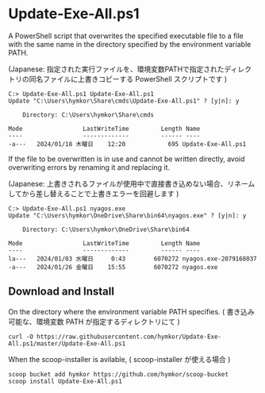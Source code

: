 Update-Exe-All.ps1
==================

A PowerShell script that overwrites the specified executable file to a file with the same name in the directory specified by the environment variable PATH.

(Japanese: 指定された実行ファイルを、環境変数PATHで指定されたディレクトリの同名ファイルに上書きコピーする PowerShell スクリプトです )

```
C:> Update-Exe-All.ps1 Update-Exe-All.ps1
Update "C:\Users\hymkor\Share\cmds\Update-Exe-All.ps1" ? [y|n]: y

    Directory: C:\Users\hymkor\Share\cmds

Mode                 LastWriteTime         Length Name
----                 -------------         ------ ----
-a---   2024/01/18 木曜日    12:20            695 Update-Exe-All.ps1
```

If the file to be overwritten is in use and cannot be written directly, avoid overwriting errors by renaming it and replacing it.

(Japanese: 上書きされるファイルが使用中で直接書き込めない場合、リネームしてから差し替えることで上書きエラーを回避します )

```
C:> Update-Exe-All.ps1 nyagos.exe
Update "C:\Users\hymkor\OneDrive\Share\bin64\nyagos.exe" ? [y|n]: y

    Directory: C:\Users\hymkor\OneDrive\Share\bin64

Mode                 LastWriteTime         Length Name
----                 -------------         ------ ----
la---   2024/01/03 水曜日     0:43        6070272 nyagos.exe-2079168037
-a---   2024/01/26 金曜日    15:55        6070272 nyagos.exe
```

Download and Install
--------------------

On the directory where the environment variable PATH specifies.
( 書き込み可能な、環境変数 PATH が指定するディレクトリにて )

```
curl -O https://raw.githubusercontent.com/hymkor/Update-Exe-All.ps1/master/Update-Exe-All.ps1
```

When the scoop-installer is avilable,
( scoop-installer が使える場合 )

```
scoop bucket add hymkor https://github.com/hymkor/scoop-bucket
scoop install Update-Exe-All.ps1
```
